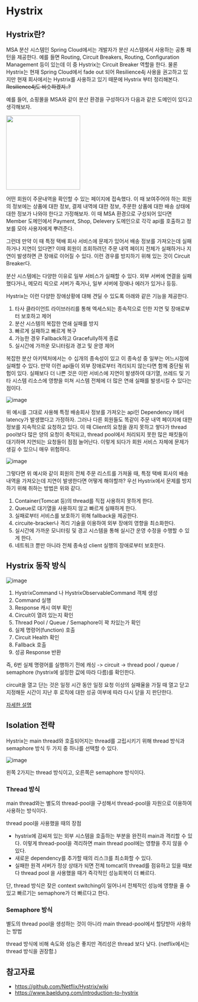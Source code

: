# Hystrix

## Hystrix란?
MSA 분산 시스템인 Spring Cloud에서는 개발자가 분산 시스템에서 사용하는 공통 패턴을 제공한다. 예를 들면 Routing, Circuit Breakers, Routing, Configuration Management 등이 있는데 이 중 Hystrix는 Circuit Breaker 역할을 한다. 물론 Hystrix는 현재 Spring Cloud에서 fade out 되어 Resilience4j 사용을 권고하고 있지만 현재 회사에서는 Hystrix를 사용하고 있기 때문에 Hystrix 부터 정리해본다. ~~Resilience4j도 비슷하겠지..?~~

예를 들어, 쇼핑몰을 MSA와 같이 분산 환경을 구성하다가 다음과 같은 도메인이 있다고 생각해보자.

<img src=https://user-images.githubusercontent.com/37948906/139844811-b284740f-6ad8-4a80-88a5-69230b694466.png width=200px>

어떤 회원이 주문내역을 확인할 수 있는 페이지에 접속했다. 이 때 보여주어야 하는 회원의 정보에는 상품에 대한 정보, 결제 내역에 대한 정보, 주문한 상품에 대한 배송 상태에 대한 정보가 나와야 한다고 가정해보자.
이 때 MSA 환경으로 구성되어 있다면 Member 도메인에서 Payment, Shop, Delevery 도메인으로 각각 api를 호출하고 정보를 모아 사용자에게 뿌려준다.

그런데 만약 이 때 특정 택배 회사 서비스에 문제가 있어서 배송 정보를 가져오는데 실패하거나 지연이 있다면? 이때 회원이 조회하려던 주문 내역 페이지 전체가 실패하거나 지연이 발생하면 큰 장애로 이어질 수 있다. 이런 경우를 방지하기 위해 있는 것이 Circuit Breaker다.

분산 시스템에는 다양한 이유로 일부 서비스가 실패할 수 있다. 외부 서버에 연결을 실패했다거나, 메모리 릭으로 서버가 죽거나, 일부 서버에 장애나 에러가 있거나 등등.

Hystrix는 이런 다양한 장애상황에 대해 견딜 수 있도록 아래와 같은 기능을 제공한다.
1. 타사 클라이언트 라이브러리를 통해 엑세스되는 종속적으로 인한 지연 및 장애로부터 보호하고 제어
2. 분산 시스템의 복잡한 연쇄 실패를 방지
3. 빠르게 실패하고 빠르게 복구
4. 가능한 경우 Fallback하고 Gracefully하게 종료
5. 실시간에 가까운 모니터링과 경고 및 운영 제어

복잡한 분산 아키텍처에서는 수 십개의 종속성이 있고 이 종속성 중 일부는 어느시점에 실패할 수 있다. 만약 이런 api들이 외부 장애로부터 격리되지 않는다면 함께 중단될 위험이 있다. 실패보다 더 나쁜 것은 이런 서비스에 지연이 발생하여 대기열, 쓰레드 및 기타 시스템 리소스에 영향을 미쳐 시스템 전체에 더 많은 연쇄 실패를 발생시킬 수 있다는 점이다.

![image](https://github.com/Netflix/Hystrix/wiki/images/soa-3-640.png)

위 예시를 그대로 사용해 특정 배송회사 정보를 가져오는 api인 Dependency I에서 latency가 발생했다고 가정하자. 그러나 다른 회원들도 똑같이 주문 내역 페이지에 대한 정보를 지속적으로 요청하고 있다. 이 때 Client의 요청을 끊지 못하고 쌓다가 thread pool보다 많은 양의 요청이 축적되고, thread pool에서 처리되지 못한 많은 패킷들이 대기하며 지연되는 요청들이 점점 늘어난다. 이렇게 되다가 회원 서비스 자체에 문제가 생길 수 있으니 매우 위험하다.

![image](https://github.com/Netflix/Hystrix/wiki/images/soa-4-isolation-640.png)

그렇다면 위 예시와 같이 회원의 전체 주문 리스트를 가져올 때, 특정 택배 회사의 배송 내역을 가져오는데 지연이 발생한다면 어떻게 해야할까? 우선 Hystrix에서 문제를 방지하기 위해 취하는 방법은 위와 같다.
1. Container(Tomcat 등)의 thread를 직접 사용하지 못하게 한다.
2. Queue로 대기열을 사용하지 않고 빠르게 실패하게 한다.
3. 실패로부터 서비스를 보호하기 위해 fallback을 제공한다.
4. circuite-bracker나 격리 기술을 이용하여 외부 장애의 영향을 최소화한다.
5. 실시간에 가까운 모니터링 및 경고 시스템을 통해 실시간 운영 수정을 수행할 수 있게 한다.
6. 네트워크 뿐만 아니라 전체 종속성 client 실행의 장애로부터 보호한다.

## Hystrix 동작 방식
![image](https://github.com/Netflix/Hystrix/wiki/images/hystrix-command-flow-chart-640.png)

1. HystrixCommand 나 HystrixObservableCommand 객체 생성
2. Command 실행
3. Response 캐시 여부 확인
4. Circuit이 열려 있는지 확인
5. Thread Pool / Queue / Semaphore이 꽉 차있는가 확인
6. 실제 명령어(function) 호출
7. Circuit Health 확인
8. Fallback 호출
9. 성공 Response 반환

즉, 6번 실제 명령어를 실행하기 전에 캐싱 -> circuit -> thread pool / queue / semaphore (hystrix에 설정한 값에 따라 다름)를 확인한다.

circuit을 열고 단는 것은 일정 시간 동안 일정 요청 이상의 실패율을 가질 때 열고 닫고 지정해둔 시간이 지난 후 로직에 대한 성공 여부에 따라 다시 닫을 지 판단한다.

[자세한 설명](https://github.com/Netflix/Hystrix/wiki/How-it-Works#flow2)

## Isolation 전략
Hystrix는 main thread와 호출되어지는 thread를 고립시키기 위해 thread 방식과 semaphore 방식 두 가지 중 하나를 선택할 수 있다.

![image](https://github.com/Netflix/Hystrix/wiki/images/isolation-options-640.png)

왼쪽 2가지는 thread 방식이고, 오른쪽은 semaphore 방식이다.

### Thread 방식
main thread와는 별도의 thread-pool을 구성해서 thread-pool을 자원으로 이용하여 사용하는 방식이다.

thread pool을 사용했을 때의 장점
- hystrix에 감싸져 있는 외부 시스템을 호출하는 부분을 완전히 main과 격리할 수 있다. 이렇게 thread-pool을 격리하면 main thread pool에는 영향을 주지 않을 수 있다.
- 새로운 dependency를 추가할 때의 리스크를 최소화할 수 있다.
- 실패한 원격 서버가 정상 상태가 되면 전체 tomcat의 thread를 점유하고 있을 때보다 thread pool 을 사용했을 때가 즉각적인 성능회복이 더 빠르다.

단, thread 방식은 잦은 context switching이 일어나서 전체적인 성능에 영향을 줄 수 있고 빠르기는 semaphore가 더 빠르다고 한다.

### Semaphore 방식
별도의 thread pool을 생성하는 것이 아니라 main thread-pool에서 할당받아 사용하는 방법

thread 방식에 비해 속도와 성능은 좋지만 격리성은 thread 보다 낮다. (netflix에서는 thread 방식을 권장함.)

## 참고자료
- https://github.com/Netflix/Hystrix/wiki
- https://www.baeldung.com/introduction-to-hystrix